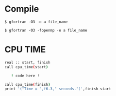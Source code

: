# Compile

``` no-highlight
$ gfortran -O3 -o a file_name
      
$ gfortran -O3 -fopenmp -o a file_name
```

# CPU TIME
``` bash
real :: start, finish
call cpu_time(start)

   ! code here !

call cpu_time(finish)
print '("Time = ",f6.3," seconds.")',finish-start
```
